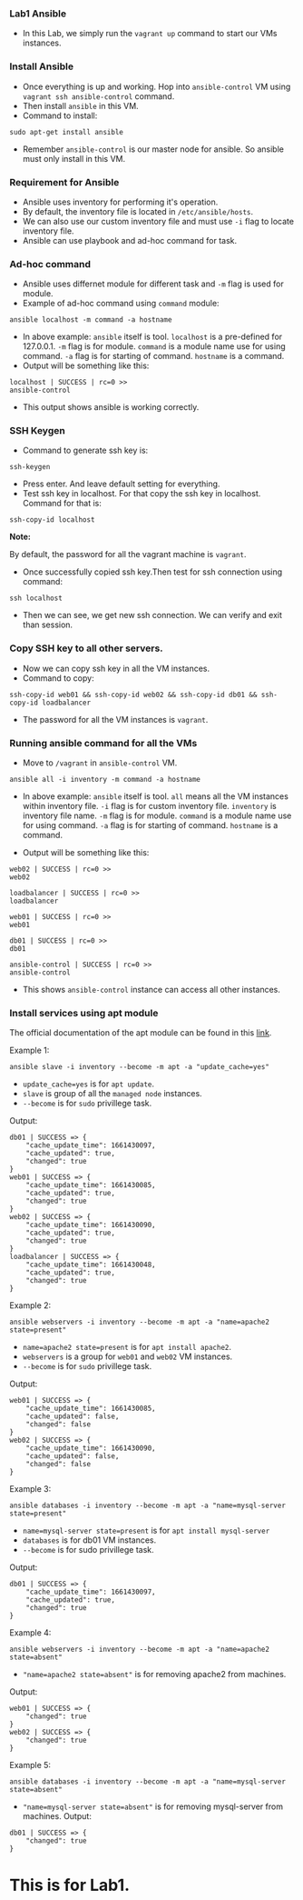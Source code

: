### Lab1 Ansible
- In this Lab, we simply run the `vagrant up` command to start our VMs instances.

### Install Ansible
- Once everything is up and working. Hop into `ansible-control` VM using `vagrant ssh ansible-control` command.
- Then install `ansible` in this VM.
- Command to install: 
```
sudo apt-get install ansible
``` 
- Remember `ansible-control` is our master node for ansible. So ansible must only install in this VM.

### Requirement for Ansible
- Ansible uses inventory for performing it's operation.
- By default, the inventory file is located in `/etc/ansible/hosts`.
- We can also use our custom inventory file and must use `-i` flag to locate inventory file.
- Ansible can use playbook and ad-hoc command for task.

### Ad-hoc command
- Ansible uses differnet module for different task and `-m` flag is used for module.
- Example of ad-hoc command using `command` module:
```
ansible localhost -m command -a hostname
```
- In above example:
    `ansible` itself is tool.
    `localhost` is a pre-defined for 127.0.0.1.
    `-m` flag is for module.
    `command` is a module name use for using command.
    `-a` flag is for starting of command.
    `hostname` is a command.
- Output will be something like this:
```
localhost | SUCCESS | rc=0 >>
ansible-control 
```
- This output shows ansible is working correctly.

### SSH Keygen
- Command to generate ssh key is:
```
ssh-keygen
```
- Press enter. And leave default setting for everything.
- Test ssh key in localhost. For that copy the ssh key in localhost. Command for that is:
```
ssh-copy-id localhost
```
<b>Note: </b> 

By default, the password for all the vagrant machine is `vagrant`.
- Once successfully copied ssh key.Then test for ssh connection using command:
```
ssh localhost
```
- Then we can see, we get new ssh connection. We can verify and exit than session.

### Copy SSH key to all other servers.
- Now we can copy ssh key in all the VM instances.
- Command to copy:
```
ssh-copy-id web01 && ssh-copy-id web02 && ssh-copy-id db01 && ssh-copy-id loadbalancer
```
- The password for all the VM instances is `vagrant`.

### Running ansible command for all the VMs
- Move to `/vagrant` in `ansible-control` VM.
```
ansible all -i inventory -m command -a hostname
```
- In above example:
    `ansible` itself is tool.
    `all` means all the VM instances within inventory file.
    `-i` flag is for custom inventory file.
    `inventory` is inventory file name.
    `-m` flag is for module.
    `command` is a module name use for using command.
    `-a` flag is for starting of command.
    `hostname` is a command.

- Output will be something like this:
```
web02 | SUCCESS | rc=0 >>
web02

loadbalancer | SUCCESS | rc=0 >>
loadbalancer

web01 | SUCCESS | rc=0 >>
web01

db01 | SUCCESS | rc=0 >>
db01

ansible-control | SUCCESS | rc=0 >>
ansible-control
```
- This shows `ansible-control` instance can access all other instances.



### Install services using apt module
The official documentation of the apt module can be found in this [link](https://docs.ansible.com/ansible/latest/collections/ansible/builtin/apt_module.html).

Example 1:
```
ansible slave -i inventory --become -m apt -a "update_cache=yes"
```
- `update_cache=yes` is for `apt update`.
- `slave` is group of all the `managed node` instances.
- `--become` is for `sudo` privillege task.

Output:
```
db01 | SUCCESS => {
    "cache_update_time": 1661430097, 
    "cache_updated": true, 
    "changed": true
}
web01 | SUCCESS => {
    "cache_update_time": 1661430085, 
    "cache_updated": true, 
    "changed": true
}
web02 | SUCCESS => {
    "cache_update_time": 1661430090, 
    "cache_updated": true, 
    "changed": true
}
loadbalancer | SUCCESS => {
    "cache_update_time": 1661430048, 
    "cache_updated": true, 
    "changed": true
}
```

Example 2:
```
ansible webservers -i inventory --become -m apt -a "name=apache2 state=present"
```
- `name=apache2 state=present` is for `apt install apache2`.
- `webservers` is a group for `web01` and `web02` VM instances.
- `--become` is for `sudo` privillege task.

Output:
```
web01 | SUCCESS => {
    "cache_update_time": 1661430085, 
    "cache_updated": false, 
    "changed": false
}
web02 | SUCCESS => {
    "cache_update_time": 1661430090, 
    "cache_updated": false, 
    "changed": false
}

```

Example 3:
```
ansible databases -i inventory --become -m apt -a "name=mysql-server state=present"
```
- `name=mysql-server state=present` is for `apt install mysql-server`
- `databases` is for db01 VM instances.
- `--become` is for sudo privillege task.

Output:
```
db01 | SUCCESS => {
    "cache_update_time": 1661430097, 
    "cache_updated": true, 
    "changed": true
}
```

Example 4:
```
ansible webservers -i inventory --become -m apt -a "name=apache2 state=absent"
```
- `"name=apache2 state=absent"` is for removing apache2 from machines.

Output:
```
web01 | SUCCESS => {
    "changed": true
}
web02 | SUCCESS => {
    "changed": true
}
```

Example 5:
```
ansible databases -i inventory --become -m apt -a "name=mysql-server state=absent"
```
- `"name=mysql-server state=absent"` is for removing mysql-server from machines.
Output:
```
db01 | SUCCESS => {
    "changed": true
}
```
<h1>This is for Lab1. </h1>